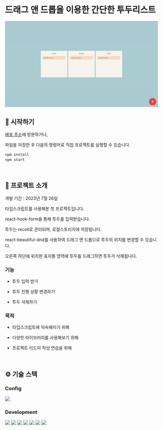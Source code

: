 # 드래그 앤 드롭을 이용한 간단한 투두리스트

<img src="main.png" alt="메인 화면 이미지"/>

<br />

## 🏁 시작하기

[배포 주소](https://sage-mousse-61169e.netlify.app/)에 방문하거나,

파일을 저장한 후 다음의 명령어로 직접 프로젝트를 실행할 수 있습니다.

```zsh
npm install
npm start
```

<br />

## 🧐 프로젝트 소개

개발 기간 : 2023년 7월 26일

타입스크립트를 사용해본 첫 프로젝트입니다.

react-hook-form을 통해 투두를 입력받습니다.

투두는 recoil로 관리되며, 로컬스토리지에 저장됩니다.

react-beautiful-dnd를 사용하여 드래그 앤 드롭으로 투두의 위치를 변경할 수 있습니다.

오른쪽 하단에 위치한 휴지통 영역에 투두를 드래그하면 투두가 삭제됩니다.

### 기능

- 투두 입력 받기

- 투두 진행 상황 변경하기

- 투두 삭제하기

### 목적

- 타입스크립트에 익숙해지기 위해

- 다양한 라이브러리를 사용해보기 위해

- 프로젝트 리드미 작성 연습을 위해

<br />

## ⚙️ 기술 스택

### Config

<img src="https://img.shields.io/badge/npm-CB3837?style=for-the-badge&logo=npm&logoColor=white">

### Development

<div style="display: flex; gap: 4px;">
  <img src="https://img.shields.io/badge/create react app-09D3AC?style=for-the-badge&logo=create react app&logoColor=white">
  <img src="https://img.shields.io/badge/typescript-3178C6?style=for-the-badge&logo=typescript&logoColor=white">
  <img src="https://img.shields.io/badge/recoil-3578E5?style=for-the-badge&logo=recoil&logoColor=white">
  <img src="https://img.shields.io/badge/react hook form-EC5990?style=for-the-badge&logo=react hook form&logoColor=white">
  <img src="https://img.shields.io/badge/styled components-DB7093?style=for-the-badge&logo=styled components&logoColor=white">
  <img src="https://img.shields.io/badge/react beautiful dnd-09AE7C?style=for-the-badge&logo=react&logoColor=white">
  <img src="https://img.shields.io/badge/react icons-E91E62?style=for-the-badge&logo=react&logoColor=white">
</div>
